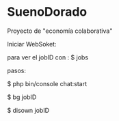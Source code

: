 # SuenoDorado
Proyecto de "economía colaborativa"

Iniciar WebSoket:

para ver el jobID con :
$ jobs

pasos:

$ php bin/console chat:start

$ bg jobID

$ disown jobID
